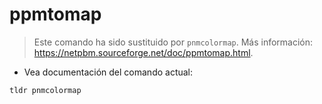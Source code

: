 # ppmtomap

> Este comando ha sido sustituido por `pnmcolormap`.
> Más información: <https://netpbm.sourceforge.net/doc/ppmtomap.html>.

- Vea documentación del comando actual:

`tldr pnmcolormap`
